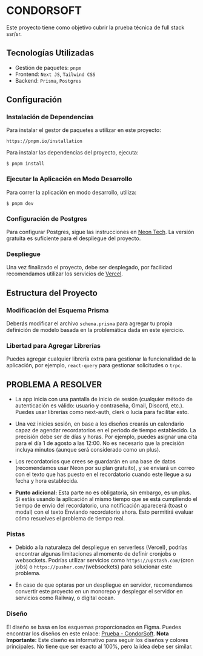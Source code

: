 # CONDORSOFT

Este proyecto tiene como objetivo cubrir la prueba técnica de full stack ssr/sr.

## Tecnologías Utilizadas

- Gestión de paquetes: `pnpm`
- Frontend: `Next JS`, `Tailwind CSS`
- Backend: `Prisma`, `Postgres`

## Configuración

### Instalación de Dependencias

Para instalar el gestor de paquetes a utilizar en este proyecto:

```
https://pnpm.io/installation
```
Para instalar las dependencias del proyecto, ejecuta:

```
$ pnpm install
```

### Ejecutar la Aplicación en Modo Desarrollo

Para correr la aplicación en modo desarrollo, utiliza:

```
$ pnpm dev
```

### Configuración de Postgres

Para configurar Postgres, sigue las instrucciones en [Neon Tech](https://neon.tech/). La versión gratuita es suficiente para el despliegue del proyecto.


### Despliegue

Una vez finalizado el proyecto, debe ser desplegado, por facilidad recomendamos utilizar los servicios de [Vercel](https://vercel.com/).

## Estructura del Proyecto

### Modificación del Esquema Prisma

Deberás modificar el archivo `schema.prisma` para agregar tu propia definición de modelo basada en la problemática dada en este ejercicio.


### Libertad para Agregar Librerías

Puedes agregar cualquier librería extra para gestionar la funcionalidad de la aplicación, por ejemplo, `react-query` para gestionar solicitudes o `trpc`.


## PROBLEMA A RESOLVER

- La app inicia con una pantalla de inicio de sesión (cualquier método de autenticación es válido: usuario y contraseña, Gmail, Discord, etc.). Puedes usar librerías como next-auth, clerk o lucia para facilitar esto.

- Una vez inicies sesión, en base a los diseños crearás un calendario capaz de agendar recordatorios en el periodo de tiempo establecido. La precisión debe ser de días y horas. Por ejemplo, puedes asignar una cita para el día 1 de agosto a las 12:00. No es necesario que la precisión incluya minutos (aunque será considerado como un plus).

- Los recordatorios que crees se guardarán en una base de datos (recomendamos usar Neon por su plan gratuito), y se enviará un correo con el texto que has puesto en el recordatorio cuando este llegue a su fecha y hora establecida.

- **Punto adicional:**  Esta parte no es obligatoria, sin embargo, es un plus. Si estás usando la aplicación al mismo tiempo que se está cumpliendo el tiempo de envío del recordatorio, una notificación aparecerá (toast o modal) con el texto Enviando recordatorio ahora. Esto permitirá evaluar cómo resuelves el problema de tiempo real.


### Pistas

- Debido a la naturaleza del despliegue en serverless (Vercel), podrías encontrar algunas limitaciones al momento de definir cronjobs o websockets. Podrías utilizar servicios como `https://upstash.com/`(cron jobs) o `https://pusher.com/`(websockets) para solucionar este problema.

- En caso de que optaras por un despliegue en servidor, recomendamos convertir este proyecto en un monorepo y desplegar el servidor en servicios como Railway, o digital ocean.

### Diseño

El diseño se basa en los esquemas proporcionados en Figma. Puedes encontrar los diseños en este enlace: [Prueba - CondorSoft](https://www.figma.com/design/EZLhCjYcr4vDxSE3mpZVr6/Technical-Test?node-id=0-1&t=eMK8tASYXG55hbX9-0). 
**Nota Importante:** Este diseño es informativo para seguir los diseños y colores principales. No tiene que ser exacto al 100%, pero la idea debe ser similar.

